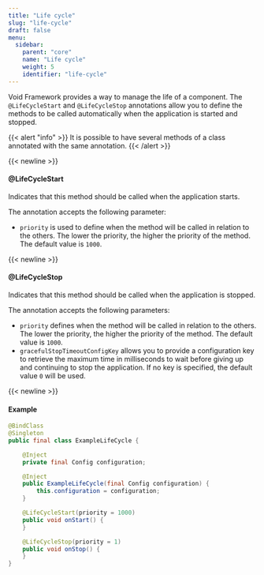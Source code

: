 ```yaml
---
title: "Life cycle"
slug: "life-cycle"
draft: false
menu:
  sidebar:
    parent: "core"
    name: "Life cycle"
    weight: 5
    identifier: "life-cycle"
---
```


Void Framework provides a way to manage the life of a component. The `@LifeCycleStart` and `@LifeCycleStop` annotations allow you to define the methods to be called automatically when the application is started and stopped.

{{< alert "info" >}}
It is possible to have several methods of a class annotated with the same annotation.
{{< /alert >}}


{{< newline >}}
#### @LifeCycleStart

Indicates that this method should be called when the application starts.

The annotation accepts the following parameter:

* `priority` is used to define when the method will be called in relation to the others. The lower the priority, the higher the priority of the method. The default value is `1000`.


{{< newline >}}
#### @LifeCycleStop

Indicates that this method should be called when the application is stopped. 

The annotation accepts the following parameters:

* `priority` defines when the method will be called in relation to the others. The lower the priority, the higher the priority of the method. The default value is `1000`.
* `gracefulStopTimeoutConfigKey` allows you to provide a configuration key to retrieve the maximum time in milliseconds to wait before giving up and continuing to stop the application. If no key is specified, the default value `0` will be used.




{{< newline >}}
#### Example

```java
@BindClass
@Singleton
public final class ExampleLifeCycle {

    @Inject
    private final Config configuration;

    @Inject
    public ExampleLifeCycle(final Config configuration) {
        this.configuration = configuration;
    }

    @LifeCycleStart(priority = 1000)
    public void onStart() {
    }

    @LifeCycleStop(priority = 1)
    public void onStop() {
    }
}
```
